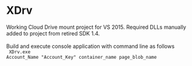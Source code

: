 # XDrv

Working Cloud Drive mount project for VS 2015. Required DLLs manually added to project from retired SDK 1.4.
<br><br>
Build and execute console application with command line as follows
<br>
<code>
XDrv.exe Account_Name "Account_Key" container_name page_blob_name
</code>
